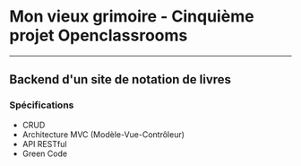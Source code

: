 # Mon vieux grimoire - Cinquième projet Openclassrooms
***

## Backend d'un site de notation de livres

### Spécifications

* CRUD
* Architecture MVC (Modèle-Vue-Contrôleur)
* API RESTful
* Green Code
